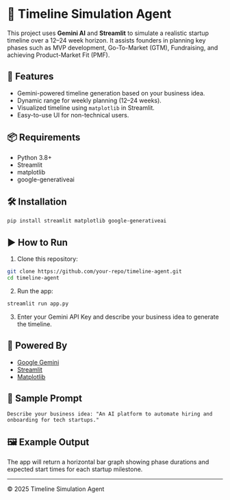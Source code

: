
# 🧠 Timeline Simulation Agent

This project uses **Gemini AI** and **Streamlit** to simulate a realistic startup timeline over a 12–24 week horizon. It assists founders in planning key phases such as MVP development, Go-To-Market (GTM), Fundraising, and achieving Product-Market Fit (PMF).

## 🚀 Features

- Gemini-powered timeline generation based on your business idea.
- Dynamic range for weekly planning (12–24 weeks).
- Visualized timeline using `matplotlib` in Streamlit.
- Easy-to-use UI for non-technical users.

## 📦 Requirements

- Python 3.8+
- Streamlit
- matplotlib
- google-generativeai

## 🛠️ Installation

```bash
pip install streamlit matplotlib google-generativeai
```

## ▶️ How to Run

1. Clone this repository:
```bash
git clone https://github.com/your-repo/timeline-agent.git
cd timeline-agent
```

2. Run the app:
```bash
streamlit run app.py
```

3. Enter your Gemini API Key and describe your business idea to generate the timeline.

## 🧠 Powered By

- [Google Gemini](https://ai.google.dev/)
- [Streamlit](https://streamlit.io/)
- [Matplotlib](https://matplotlib.org/)

## 📌 Sample Prompt

```
Describe your business idea: "An AI platform to automate hiring and onboarding for tech startups."
```

## 🖼️ Example Output

The app will return a horizontal bar graph showing phase durations and expected start times for each startup milestone.

---

© 2025 Timeline Simulation Agent
